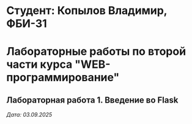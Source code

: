 # Студент: Копылов Владимир, ФБИ-31

# Лабораторные работы по второй части курса "WEB-программирование"

## Лабораторная работа 1. Введение во Flask

*Дата: 03.09.2025*